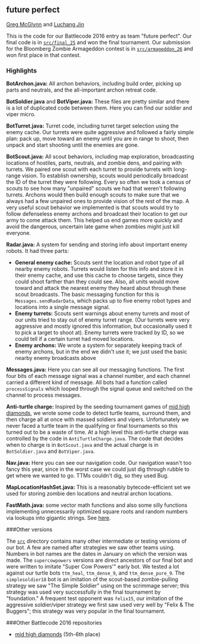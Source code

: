 ## future perfect
[Greg McGlynn](https://github.com/TheDuck314) and [Luchang Jin](https://github.com/waterret)

This is the code for our Battlecode 2016 entry as team "future perfect". Our final code is in [`src/final_25`](src/final_25) and won the final tournament. Our submission for the Bloomberg Zombie Armageddon contest is in [`src/armageddon_26`](src_armageddon_26) and won first place in that contest.

### Highlights

**BotArchon.java:** All archon behaviors, including build order, picking up parts and neutrals, and the all-important archon retreat code.

**BotSoldier.java** and **BotViper.java:** These files are pretty similar and there is a lot of duplicated code between them. Here you can find our soldier and viper micro.

**BotTurret.java:** Turret code, including turret target selection using the enemy cache. Our turrets were quite aggressive and followed a fairly simple plan: pack up, move toward an enemy until you are in range to shoot, then unpack and start shooting until the enemies are gone.

**BotScout.java:** All scout behaviors, including map exploration, broadcasting locations of hostiles, parts, neutrals, and zombie dens, and pairing with turrets. We paired one scout with each turret to provide turrets with long-range vision. To establish ownership, scouts would periodically broadcast the ID of the turret they were following. Every so often we took a census of scouts to see how many "unpaired" scouts we had that weren't following turrets. Archons would then build enough scouts to make sure that we always had a few unpaired ones to provide vision of the rest of the map. A very useful scout behavior we implemented is that scouts would try to follow defenseless enemy archons and broadcast their location to get our army to come attack them. This helped us end games more quickly and avoid the dangerous, uncertain late game when zombies might just kill everyone.

**Radar.java:** A system for sending and storing info about important enemy robots. It had three parts:
- **General enemy cache:** Scouts sent the location and robot type of all nearby enemy robots. Turrets would listen for this info and store it in their enemy cache, and use this cache to choose targets, since they could shoot farther than they could see. Also, all units would move toward and attack the nearest enemy they heard about through these scout broadcasts. The basic messaging function for this is `Messages.sendRadarData`, which packs up to five enemy robot types and locations into a single message signal.
- **Enemy turrets:** Scouts sent warnings about enemy turrets and most of our units tried to stay out of enemy turret range. (Our turrets were very aggressive and mostly ignored this information, but occasionally used it to pick a target to shoot at). Enemy turrets were tracked by ID, so we could tell if a certain turret had moved locations.
- **Enemy archons:** We wrote a system for separately keeping track of enemy archons, but in the end we didn't use it; we just used the basic nearby enemy broadcasts above

**Messages.java:** Here you can see all our messaging functions. The first four bits of each message signal was a channel number, and each channel carried a different kind of message. All bots had a function called `processSignals` which looped through the signal queue and switched on the channel to process messages.

**Anti-turtle charge:** Inspired by the seeding tournament games of [mid high diamonds](https://bitbucket.org/maxnelso/battlecode2016), we wrote some code to detect turtle teams, surround them, and then charge all at once with massed soldiers and vipers. Unfortunately we never faced a turtle team in the qualifying or final tournaments so this turned out to be a waste of time. At a high level this anti-turtle charge was controlled by the code in `AntiTurtleCharge.java`. The code that decides when to charge is in `BotScout.java` and the actual charge is in `BotSoldier.java` and `BotViper.java`.

**Nav.java:** Here you can see our navigation code. Our navigation wasn't too fancy this year, since in the worst case we could just dig through rubble to get where we wanted to go. TTMs couldn't dig, so they used Bug.

**MapLocationHashSet.java:** This is a reasonably bytecode-efficient set we used for storing zombie den locations and neutral archon locations.

**FastMath.java:** some vector math functions and also some silly functions implementing unnecessarily optimized square roots and random numbers via lookups into gigantic strings. See [here](http://www.anatid.net/2015/12/battlecode-idioms.html).

###Other versions

The [`src`](src) directory contains many other intermediate or testing versions of our bot. A few are named after strategies we saw other teams using. Numbers in bot names are the dates in January on which the version was made. The `supercowpowers` versions are direct ancestors of our final bot and were written to imitate "Super Cow Powers'" early bot. We tested a lot against our turtle bots `ttm_heal`, `ttm_dense_9`, and `ttm_dense_pure_9`. The `simplesoldier18` bot is an imitation of the scout-based zombie-pulling strategy we saw "The Simple Soldier" using on the scrimmage server; this strategy was used very successfully in the final tournament by "foundation." A frequent test opponent was `felix15`, our imitation of the aggressive soldier/viper strategy we first saw used very well by "Felix & The Buggers"; this strategy was very popular in the final tournament. 

###Other Battlecode 2016 repositories

* [mid high diamonds](https://bitbucket.org/maxnelso/battlecode2016) (5th-6th place)
